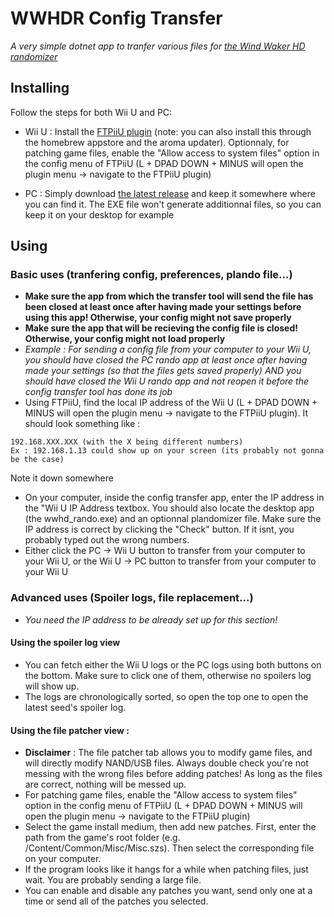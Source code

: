 # WWHDR Config Transfer
*A very simple dotnet app to tranfer various files for [the Wind Waker HD randomizer](https://github.com/SuperDude88/TWWHD-Randomizer)*

## Installing 
Follow the steps for both Wii U and PC:
* Wii U : Install the [FTPiiU plugin](https://github.com/wiiu-env/ftpiiu_plugin/releases/tag/v0.4.4) (note: you can also install this through the homebrew appstore and the aroma updater). Optionnaly, for patching game files, enable the "Allow access to system files" option in the config menu of FTPiiU (L + DPAD DOWN + MINUS will open the plugin menu -> navigate to the FTPiiU plugin)

* PC : Simply download [the latest release](https://github.com/Teotia444/WWHDR-Config-loader/releases/latest) and keep it somewhere where you can find it. The EXE file won't generate additionnal files, so you can keep it on your desktop for example

## Using
### Basic uses (tranfering config, preferences, plando file...)
* **Make sure the app from which the transfer tool will send the file has been closed at least once after having made your settings before using this app! Otherwise, your config might not save properly** 
* **Make sure the app that will be recieving the config file is closed! Otherwise, your config might not load properly**
* *Example : For sending a config file from your computer to your Wii U, you should have closed the PC rando app at least once after having made your settings (so that the files gets saved properly) AND you should have closed the Wii U rando app and not reopen it before the config transfer tool has done its job*
* Using FTPiiU, find the local IP address of the Wii U (L + DPAD DOWN + MINUS will open the plugin menu -> navigate to the FTPiiU plugin). It should look something like :
```
192.168.XXX.XXX (with the X being different numbers)
Ex : 192.168.1.13 could show up on your screen (its probably not gonna be the case)
```
Note it down somewhere
* On your computer, inside the config transfer app, enter the IP address in the "Wii U IP Address textbox. You should also locate the desktop app (the wwhd_rando.exe) and an optionnal plandomizer file. Make sure the IP address is correct by clicking the "Check" button. If it isnt, you probably typed out the wrong numbers.
* Either click the PC -> Wii U button to transfer from your computer to your Wii U, or the Wii U -> PC button to transfer from your computer to your Wii U

### Advanced uses (Spoiler logs, file replacement...)
* *You need the IP address to be already set up for this section!*
#### Using the spoiler log view 
* You can fetch either the Wii U logs or the PC logs using both buttons on the bottom. Make sure to click one of them, otherwise no spoilers log will show up. 
* The logs are chronologically sorted, so open the top one to open the latest seed's spoiler log.
#### Using the file patcher view : 
* **Disclaimer** : The file patcher tab allows you to modify game files, and will directly modify NAND/USB files. Always double check you're not messing with the wrong files before adding patches! As long as the files are correct, nothing will be messed up.
* For patching game files, enable the "Allow access to system files" option in the config menu of FTPiiU (L + DPAD DOWN + MINUS will open the plugin menu -> navigate to the FTPiiU plugin)
* Select the game install medium, then add new patches. First, enter the path from the game's root folder (e.g. /Content/Common/Misc/Misc.szs). Then select the corresponding file on your computer.
* If the program looks like it hangs for a while when patching files, just wait. You are probably sending a large file.
* You can enable and disable any patches you want, send only one at a time or send all of the patches you selected.
